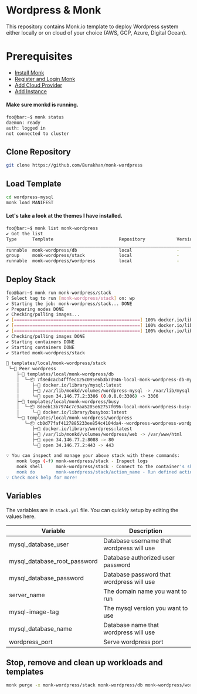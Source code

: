# Wordpress & Monk
This repository contains Monk.io template to deploy Wordpress system either locally or on cloud of your choice (AWS, GCP, Azure, Digital Ocean).

# Prerequisites
- [Install Monk](https://docs.monk.io/docs/get-monk)
- [Register and Login Monk](https://docs.monk.io/docs/acc-and-auth)
- [Add Cloud Provider](https://docs.monk.io/docs/cloud-provider)
- [Add Instance](https://docs.monk.io/docs/multi-cloud)

#### Make sure monkd is running.
```bash
foo@bar:~$ monk status
daemon: ready
auth: logged in
not connected to cluster
```

## Clone Repository
```bash
git clone https://github.com/Burakhan/monk-wordpress
```

## Load Template
```bash
cd wordpress-mysql
monk load MANIFEST
```


#### Let's take a look at the themes I have installed.
```bash
foo@bar:~$ monk list monk-wordpress
✔ Got the list
Type      Template                         Repository            Version      Tags
___________________________________________________________________________________
runnable  monk-wordpress/db                local                 -            -
group     monk-wordpress/stack             local                 -            -
runnable  monk-wordpress/wordpress         local                 -            -

```

## Deploy Stack
```bash
foo@bar:~$ monk run monk-wordpress/stack 
? Select tag to run [monk-wordpress/stack] on: wp
✔ Starting the job: monk-wordpress/stack... DONE
✔ Preparing nodes DONE
✔ Checking/pulling images...
✔ [================================================] 100% docker.io/library/mysql:latest wordpress
✔ [================================================] 100% docker.io/library/wordpress:latest wordpress
✔ [================================================] 100% docker.io/library/busybox:latest wordpress
✔ Checking/pulling images DONE
✔ Starting containers DONE
✔ Starting containers DONE
✔ Started monk-wordpress/stack

🔩 templates/local/monk-wordpress/stack
 └─🧊 Peer wordpress
    ├─🔩 templates/local/monk-wordpress/db
    │  └─📦 7f8edcacb4fffec125c095e6b3b7d946-local-monk-wordpress-db-mysql
    │     ├─🧩 docker.io/library/mysql:latest
    │     ├─💾 /var/lib/monkd/volumes/wordpress-mysql -> /var/lib/mysql
    │     └─🔌 open 34.146.77.2:3306 (0.0.0.0:3306) -> 3306
    ├─🔩 templates/local/monk-wordpress/busy
    │  └─📦 8deeb13b7974c7c9aa5205e62757f096-local-monk-wordpress-busy-test
    │     └─🧩 docker.io/library/busybox:latest
    └─🔩 templates/local/monk-wordpress/wordpress
       └─📦 cb0d77faf4127885233ee854c4104da4--wordpress-wordpress-wordpress
          ├─🧩 docker.io/library/wordpress:latest
          ├─💾 /var/lib/monkd/volumes/wordpress/web -> /var/www/html
          ├─🔌 open 34.146.77.2:8088 -> 80
          └─🔌 open 34.146.77.2:443 -> 443

💡 You can inspect and manage your above stack with these commands:
	monk logs (-f) monk-wordpress/stack - Inspect logs
	monk shell     monk-wordpress/stack - Connect to the container's shell
	monk do        monk-wordpress/stack/action_name - Run defined action (if exists)
💡 Check monk help for more!
```


## Variables
The variables are in `stack.yml` file. You can quickly setup by editing the values here.

| Variable                     	| Description                               	|
|------------------------------	|-------------------------------------------	|
| mysql_database_user          	| Database username that wordpress will use 	|
| mysql_database_root_password 	| Database authorized user password         	|
| mysql_database_password      	| Database password that wordpress will use 	|
| server_name                  	| The domain name you want to run           	|
| mysql-image-tag              	| The mysql version you want to use         	|
| mysql_database_name          	| Database name that wordpress will use     	|
| wordpress_port          	      | Serve wordpress port     	|


## 

## Stop, remove and clean up workloads and templates

```bash
monk purge -x monk-wordpress/stack monk-wordpress/db monk-wordpress/wordpress
```
